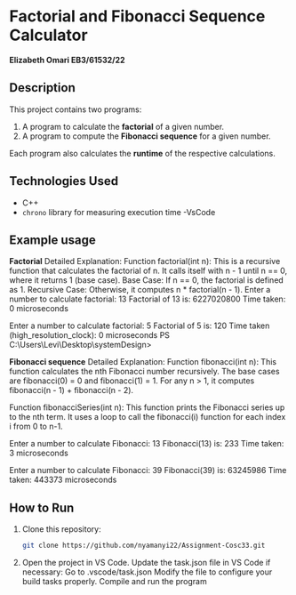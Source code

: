 # Factorial and Fibonacci Sequence Calculator
**Elizabeth Omari
 EB3/61532/22**
## Description
This project contains two programs:
1. A program to calculate the **factorial** of a given number.
2. A program to compute the **Fibonacci sequence** for a given number.

Each program also calculates the **runtime** of the respective calculations.

## Technologies Used
- C++ 
- `chrono` library for measuring execution time
-VsCode
## Example usage
**Factorial**
Detailed Explanation: Function factorial(int n): This is a recursive function that calculates the factorial of n. It calls itself with n - 1 until n == 0, where it returns 1 (base case). Base Case: If n == 0, the factorial is defined as 1. Recursive Case: Otherwise, it computes n * factorial(n - 1).
Enter a number to calculate factorial: 13
Factorial of 13 is: 6227020800
Time taken: 0 microseconds

Enter a number to calculate factorial: 5
Factorial of 5 is: 120
Time taken (high_resolution_clock): 0 microseconds
PS C:\Users\Levi\Desktop\systemDesign> 

**Fibonacci sequence**
Detailed Explanation: Function fibonacci(int n): This function calculates the nth Fibonacci number recursively. The base cases are fibonacci(0) = 0 and fibonacci(1) = 1. For any n > 1, it computes fibonacci(n - 1) + fibonacci(n - 2).

Function fibonacciSeries(int n): This function prints the Fibonacci series up to the nth term. It uses a loop to call the fibonacci(i) function for each index i from 0 to n-1.

Enter a number to calculate Fibonacci: 13
Fibonacci(13) is: 233
Time taken: 3 microseconds

Enter a number to calculate Fibonacci: 39
Fibonacci(39) is: 63245986
Time taken: 443373 microseconds
## How to Run
1. Clone this repository:
   ```sh
   git clone https://github.com/nyamanyi22/Assignment-Cosc33.git
2. Open the project in VS Code.
Update the task.json file in VS Code if necessary:
Go to .vscode/task.json
Modify the file to configure your build tasks properly.
Compile and run the program
